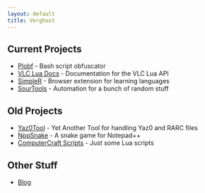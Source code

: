 ```yaml
---
layout: default
title: Verghost
---
```


## Current Projects
* [Plobf](https://github.com/verghost/plobf) - Bash script obfuscator
* [VLC Lua Docs](https://vlc.verg.ca) - Documentation for the VLC Lua API
* [SimpleR](https://github.com/verghost/SimpleR) - Browser extension for learning languages
* [SourTools](https://github.com/verghost/SourTools) - Automation for a bunch of random stuff


## Old Projects
* [Yaz0Tool](https://github.com/verghost/Yaz0Tool) - Yet Another Tool for handling Yaz0 and RARC files
* [NppSnake](https://github.com/verghost/NppSnake) - A snake game for Notepad++
* [ComputerCraft Scripts](https://github.com/verghost/ComputerCraft) - Just some Lua scripts

## Other Stuff
* [Blog](https://blog.verg.ca)